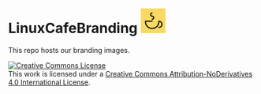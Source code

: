 # LinuxCafeBranding <img src="https://raw.githubusercontent.com/LinuxCafeFederation/LinuxCafeBranding/master/image.png" width="50" height="50">
This repo hosts our branding images.

<a rel="license" href="http://creativecommons.org/licenses/by-nd/4.0/"><img alt="Creative Commons License" style="border-width:0" src="https://i.creativecommons.org/l/by-nd/4.0/88x31.png" /></a><br />This work is licensed under a <a rel="license" href="http://creativecommons.org/licenses/by-nd/4.0/">Creative Commons Attribution-NoDerivatives 4.0 International License</a>.
